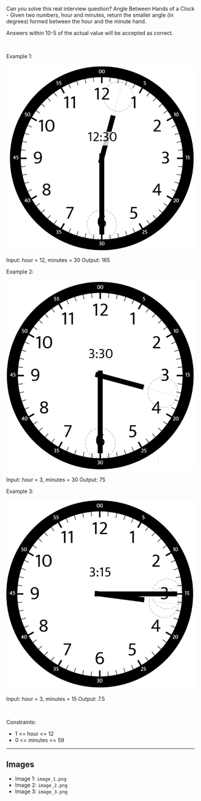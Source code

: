 Can you solve this real interview question? Angle Between Hands of a Clock - Given two numbers, hour and minutes, return the smaller angle (in degrees) formed between the hour and the minute hand.

Answers within 10-5 of the actual value will be accepted as correct.

 

Example 1:

![Example 1](./image_1.png)


Input: hour = 12, minutes = 30
Output: 165


Example 2:

![Example 2](./image_2.png)


Input: hour = 3, minutes = 30
Output: 75


Example 3:

![Example 3](./image_3.png)


Input: hour = 3, minutes = 15
Output: 7.5


 

Constraints:

 * 1 <= hour <= 12
 * 0 <= minutes <= 59

---

## Images

- Image 1: `image_1.png`
- Image 2: `image_2.png`
- Image 3: `image_3.png`
